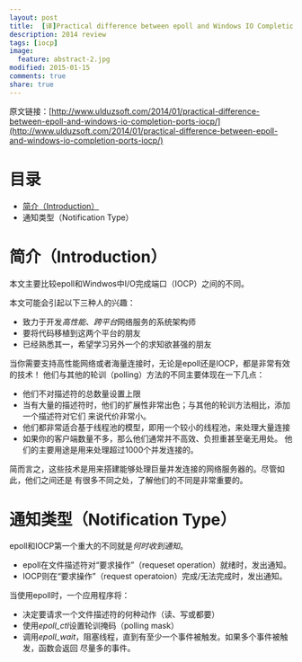```yaml
---
layout: post
title:  [译]Practical difference between epoll and Windows IO Completion Ports (IOCP)
description: 2014 review
tags: [iocp]
image: 
  feature: abstract-2.jpg
modified: 2015-01-15
comments: true
share: true
---
```


原文链接：[http://www.ulduzsoft.com/2014/01/practical-difference-between-epoll-and-windows-io-completion-ports-iocp/](http://www.ulduzsoft.com/2014/01/practical-difference-between-epoll-and-windows-io-completion-ports-iocp/)

目录
====


- [简介（Introduction）](#)
- 通知类型（Notification Type）



简介（Introduction）
==================

本文主要比较epoll和Windwos中I/O完成端口（IOCP）之间的不同。

本文可能会引起以下三种人的兴趣：

* 致力于开发*高性能*、*跨平台*网络服务的系统架构师
* 要将代码移植到这两个平台的朋友
* 已经熟悉其一，希望学习另外一个的求知欲甚强的朋友

当你需要支持高性能网络或者海量连接时，无论是epoll还是IOCP，都是非常有效的技术！
他们与其他的轮训（polling）方法的不同主要体现在一下几点：

* 他们不对描述符的总数量设置上限
* 当有大量的描述符时，他们的扩展性非常出色；与其他的轮训方法相比，添加一个描述符对它们
  来说代价非常小。
* 他们都非常适合基于线程池的模型，即用一个较小的线程池，来处理大量连接
* 如果你的客户端数量不多，那么他们通常并不高效、负担重甚至毫无用处。
  他们的主要用途是用来处理超过1000个并发连接的。

简而言之，这些技术是用来搭建能够处理巨量并发连接的网络服务器的。尽管如此，他们之间还是
有很多不同之处，了解他们的不同是非常重要的。

通知类型（Notification Type）
===========================
epoll和IOCP第一个重大的不同就是*何时收到通知*。

* epoll在文件描述符对“要求操作”（requeset operation）就绪时，发出通知。
* IOCP则在“要求操作”（request operatoion）完成/无法完成时，发出通知。

当使用epoll时，一个应用程序将：

* 决定要请求一个文件描述符的何种动作（读、写或都要）
* 使用*epoll_ctl*设置轮训掩码（polling mask）
* 调用*epoll_wait*，阻塞线程，直到有至少一个事件被触发。如果多个事件被触发，函数会返回
  尽量多的事件。
